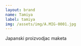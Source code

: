 ```yaml
---
layout: brand
name: Tamiya
label: tamiya
img: /assets/img/A.MIG-0001.jpg
---
```

Japanski proizvodjac maketa
